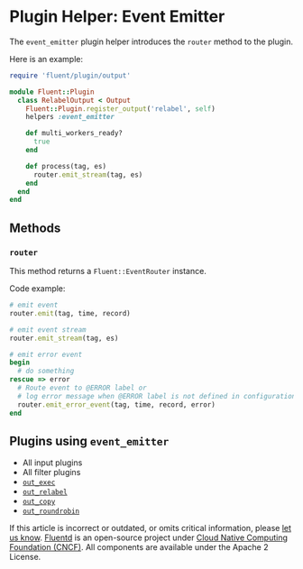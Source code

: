 # Plugin Helper: Event Emitter

The `event_emitter` plugin helper introduces the `router` method to the plugin.

Here is an example:

```ruby
require 'fluent/plugin/output'

module Fluent::Plugin
  class RelabelOutput < Output
    Fluent::Plugin.register_output('relabel', self)
    helpers :event_emitter

    def multi_workers_ready?
      true
    end

    def process(tag, es)
      router.emit_stream(tag, es)
    end
  end
end
```

## Methods

### `router`

This method returns a `Fluent::EventRouter` instance.

Code example:

```ruby
# emit event
router.emit(tag, time, record)

# emit event stream
router.emit_stream(tag, es)

# emit error event
begin
  # do something
rescue => error
  # Route event to @ERROR label or
  # log error message when @ERROR label is not defined in configuration
  router.emit_error_event(tag, time, record, error)
end
```

## Plugins using `event_emitter`

* All input plugins
* All filter plugins
* [`out_exec`](../output/exec.md)
* [`out_relabel`](../output/relabel.md)
* [`out_copy`](../output/copy.md)
* [`out_roundrobin`](../output/roundrobin.md)

If this article is incorrect or outdated, or omits critical information, please [let us know](https://github.com/fluent/fluentd-docs-gitbook/issues?state=open). [Fluentd](http://www.fluentd.org/) is an open-source project under [Cloud Native Computing Foundation \(CNCF\)](https://cncf.io/). All components are available under the Apache 2 License.


